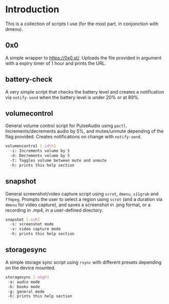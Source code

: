 # Introduction 
This is a collection of scripts I use (for the most part, in conjonction with dmenu).

## 0x0
A simple wrapper to https://0x0.st/. Uploads the file provided in argument with a expiry timer of 1 hour and prints the URL. 
## battery-check
A very simple script that checks the battery level and creates a notification via ```notify-send``` when the battery level is under 20% or at 89%.
## volumecontrol
General volume control script for PulseAudio using ```pactl```. Increments/decrements audio by 5%, and mutes/unmute depending of the flag provided. Creates notifications on change with ```notify-send```.
```bash
volumencontrol [-idth]
  -i: Increments volume by 5
  -d: Decrements volume by 5
  -t: Toggles volume between mute and unmute
  -h: prints this help section
```
## snapshot
General screenshot/video capture script using ```scrot```, ```dmenu```, ```x11grab``` and ```ffmpeg```. Prompts the user to select a region using ```scrot``` (and a duration via ```dmenu``` for video capture), and saves a screenshot in .png format, or a recording in .mp4, in a user-defined directory.
```bash
snapshot [-svh]
  -s: screenshot mode
  -v: video capture mode
  -h: prints this help section
```
## storagesync
A simple storage sync script using ```rsync``` with different presets depending on the device mounted.
```bash
storagesync [-abgh]
 -a: audio mode
 -b: books mode
 -g: general mode
 -h: prints this help section
```
